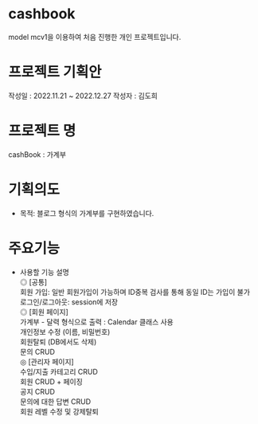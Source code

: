 # cashbook
model mcv1을 이용하여 처음 진행한 개인 프로젝트입니다.

# 프로젝트 기획안
작성일 : 2022.11.21 ~ 2022.12.27
작성자 : 김도희

# 프로젝트 명
cashBook : 가계부

# 기획의도
- 목적: 블로그 형식의 가계부를 구현하였습니다. 

# 주요기능
- 사용할 기능 설명 <br>
◎ [공통]<br>
  회원 가입: 일반 회원가입이 가능하며 ID중복 검사를 통해 동일 ID는 가입이 불가<br>
  로그인/로그아웃: session에 저장<br>
◎ [회원 페이지]<br>
  가계부 - 달력 형식으로 출력 : Calendar 클래스 사용 <br>
  개인정보 수정 (이름, 비밀번호)<br>
  회원탈퇴 (DB에서도 삭제)<br>
  문의 CRUD <br>
◎ [관리자 페이지]<br>
  수입/지출 카테고리 CRUD<br>
  회원 CRUD + 페이징<br>
  공지 CRUD<br>
  문의에 대한 답변 CRUD<br>
  회원 레벨 수정 및 강제탈퇴<br>
